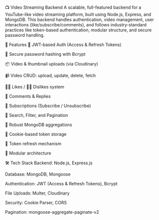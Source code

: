 📺 Video Streaming Backend
A scalable, full-featured backend for a YouTube-like video streaming platform, built using Node.js, Express, and MongoDB. This backend handles authentication, video management, user interactions (like/subscribe/comments), and follows industry-standard practices like token-based authentication, modular structure, and secure password handling.

🚀 Features
🔐 JWT-based Auth (Access & Refresh Tokens)

🔑 Secure password hashing with Bcrypt

📦 Video & thumbnail uploads (via Cloudinary)

📹 Video CRUD: upload, update, delete, fetch

👍🏻 Likes / 👎🏻 Dislikes system

💬 Comments & Replies

👥 Subscriptions (Subscribe / Unsubscribe)

🔎 Search, Filter, and Pagination

🧾 Robust MongoDB aggregations

🍪 Cookie-based token storage

🔄 Token refresh mechanism

🧠 Modular architecture

🛠️ Tech Stack
Backend: Node.js, Express.js

Database: MongoDB, Mongoose

Authentication: JWT (Access & Refresh Tokens), Bcrypt

File Uploads: Multer, Cloudinary

Security: Cookie Parser, CORS

Pagination: mongoose-aggregate-paginate-v2

